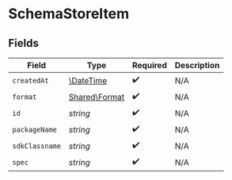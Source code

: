 # SchemaStoreItem


## Fields

| Field                                                         | Type                                                          | Required                                                      | Description                                                   |
| ------------------------------------------------------------- | ------------------------------------------------------------- | ------------------------------------------------------------- | ------------------------------------------------------------- |
| `createdAt`                                                   | [\DateTime](https://www.php.net/manual/en/class.datetime.php) | :heavy_check_mark:                                            | N/A                                                           |
| `format`                                                      | [Shared\Format](../../Models/Shared/Format.md)                | :heavy_check_mark:                                            | N/A                                                           |
| `id`                                                          | *string*                                                      | :heavy_check_mark:                                            | N/A                                                           |
| `packageName`                                                 | *string*                                                      | :heavy_check_mark:                                            | N/A                                                           |
| `sdkClassname`                                                | *string*                                                      | :heavy_check_mark:                                            | N/A                                                           |
| `spec`                                                        | *string*                                                      | :heavy_check_mark:                                            | N/A                                                           |